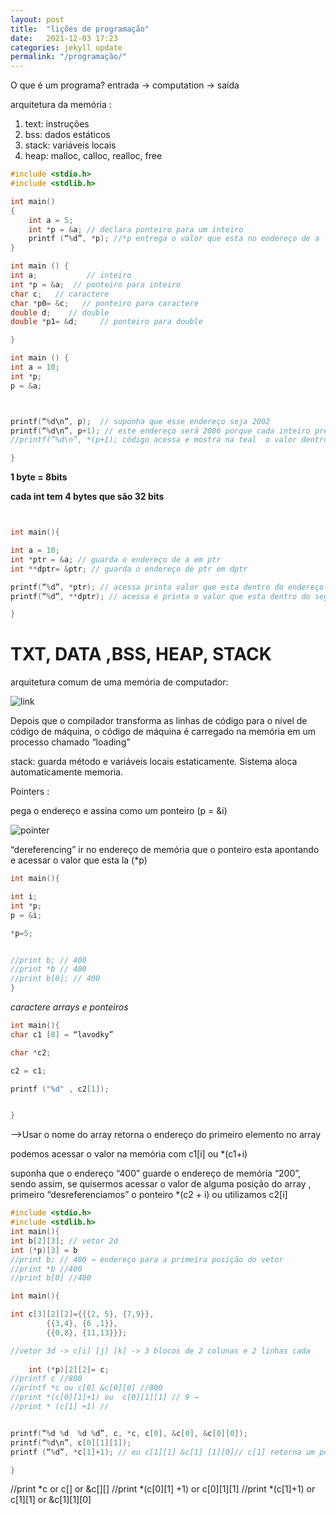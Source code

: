 ```yaml
---
layout: post
title:  "lições de programação"
date:   2021-12-03 17:23
categories: jekyll update
permalink: "/programação/"
---
```


O que é um programa? entrada → computation → saída

arquitetura da memória :
<ol>
<li value = "1" >text: instruções</li>
<li>bss: dados estáticos</li>
<li>stack: variáveis locais</li>
<li>heap: malloc, calloc, realloc, free</li>
</ol>




```c
#include <stdio.h>
#include <stdlib.h>

int main()
{
	int a = 5;
	int *p = &a; // declara ponteiro para um inteiro
	printf (“%d”, *p); //*p entrega o valor que esta no endereço de a 
}


```


```c
int main () {
int a;           // inteiro
int *p = &a;  // ponteiro para inteiro
char c;   // caractere 
char *p0= &c;   // ponteiro para caractere 
double d;    // double 
double *p1= &d;     // ponteiro para double 

}


```


```c
int main () {
int a = 10;
int *p;
p = &a;



printf(“%d\n”, p);  // suponha que esse endereço seja 2002
printf(“%d\n”, p+1); // este endereço será 2006 porque cada inteiro precisa de 4 bytes para ser armazenado logo o próximo endereço é o endereço anterior + 4
//printf(“%d\n”, *(p+1); código acessa e mostra na teal  o valor dentro do endereço de p+1 caso ele existisse

}


```
**1 byte = 8bits**

**cada int tem 4 bytes que são 32 bits**


```c


int main(){

int a = 10; 
int *ptr = &a; // guarda o endereço de a em ptr
int **dptr= &ptr; // guarda o endereço de ptr em dptr

printf(“%d”, *ptr); // acessa printa valor que esta dentro do endereço do primeiro ponteiro
printf(“%d”, **dptr); // acessa e printa o valor que esta dentro do segundo ponteiro

}

```


<h1>TXT, DATA ,BSS, HEAP, STACK</h1>


arquitetura comum de uma memória de computador:

![link](/_site/assets/process%20memory%20layout.png)


Depois que o compilador transforma as linhas de código para o  nível de código de máquina, o código de máquina é carregado na memória em um processo chamado “loading”

stack: guarda método e variáveis locais estaticamente. Sistema aloca automaticamente memoria. 


Pointers : 

pega o endereço e assina como um ponteiro
(p = &i)


![pointer](../_site/assets/pointer-to-pointer.png)


“dereferencing” ir no endereço de memória que o ponteiro esta apontando e acessar o valor que esta la  (*p)
```c
int main(){

int i;
int *p;
p = &i;

*p=5;


//print b; // 400
//print *b // 400
//print b[0]; // 400
}
```
*caractere arrays e ponteiros*
```c
int main(){
char c1 [8] = “lavodky”

char *c2;

c2 = c1;

printf ("%d" , c2[1]);


}
```


-->Usar o nome do array retorna o endereço do primeiro elemento no array

podemos acessar o valor na memória com 
c1[i] ou  *(c1+i)


suponha que o endereço “400” guarde o endereço de memória “200”, sendo assim, se quisermos acessar o valor de alguma posição do array , primeiro “desreferenciamos” o ponteiro *(c2 + i)  ou utilizamos  c2[i]


```c
#include <stdio.h>
#include <stdlib.h>
int main(){
int b[2][3]; // vetor 2d
int (*p)[3] = b
//print b; // 400 → endereço para a primeira posição do vetor
//print *b //400 
//print b[0] //400
```





```c
int main(){

int c[3][2][2]={{{2, 5}, {7,9}}, 
		{{3,4}, {6 ,1}},
		{{0,8}, {11,13}}};

//vetor 3d -> c[i] [j] [k] -> 3 blocos de 2 colunas e 2 linhas cada 
		
	int (*p)[2][2]= c;
//printf c //800
//printf *c ou c[0] &c[0][0] //800
//print *(c[0][1]+1) ou  c[0][1][1] // 9 →
//print * (c[1] +1) //


printf(“%d %d  %d %d”, c, *c, c[0], &c[0], &c[0][0]);
printf(“%d\n”, c[0][1][1]);
printf (“%d”, *c[1]+1); // ou c[1][1] &c[1] [1][0]// c[1] retorna um ponteiro para um array e adicionar 1 faz com que essa sentença retorne o ponteiro para o próximo array 

}
```

//print *c or c[] or &c[][]
//print *(c[0][1] +1) or  c[0][1][1]
//print *(c[1]+1) or c[1][1] or &c[1][1][0]

